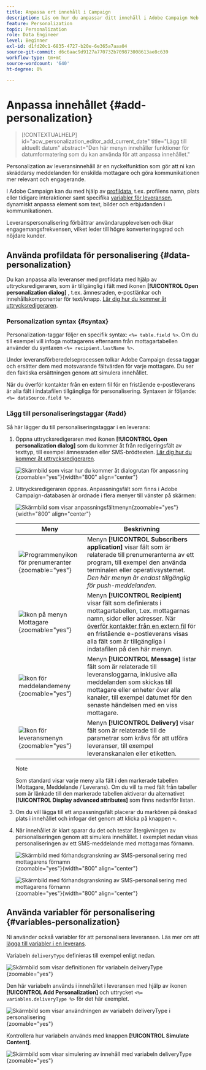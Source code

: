 ```yaml
---
title: Anpassa ert innehåll i Campaign
description: Läs om hur du anpassar ditt innehåll i Adobe Campaign Web
feature: Personalization
topic: Personalization
role: Data Engineer
level: Beginner
exl-id: d1fd20c1-6835-4727-b20e-6e365a7aaa04
source-git-commit: d6c6aac9d9127a770732b709873008613ae8c639
workflow-type: tm+mt
source-wordcount: '640'
ht-degree: 0%

---
```


# Anpassa innehållet {#add-personalization}

>[!CONTEXTUALHELP]
>id="acw_personalization_editor_add_current_date"
>title="Lägg till aktuellt datum"
>abstract="Den här menyn innehåller funktioner för datumformatering som du kan använda för att anpassa innehållet."

Personalization av leveransinnehåll är en nyckelfunktion som gör att ni kan skräddarsy meddelanden för enskilda mottagare och göra kommunikationen mer relevant och engagerande.

I Adobe Campaign kan du med hjälp av [profildata](#data-personalization), t.ex. profilens namn, plats eller tidigare interaktioner samt specifika [variabler för leveransen](#variables-personalization), dynamiskt anpassa element som text, bilder och erbjudanden i kommunikationen.

Leveranspersonalisering förbättrar användarupplevelsen och ökar engagemangsfrekvensen, vilket leder till högre konverteringsgrad och nöjdare kunder.

## Använda profildata för personalisering {#data-personalization}

Du kan anpassa alla leveranser med profildata med hjälp av uttrycksredigeraren, som är tillgänglig i fält med ikonen **[!UICONTROL Open personalization dialog]** , t.ex. ämnesraden, e-postlänkar och innehållskomponenter för text/knapp. [Lär dig hur du kommer åt uttrycksredigeraren](gs-personalization.md/#access).

### Personalization syntax {#syntax}

Personalization-taggar följer en specifik syntax: `<%= table.field %>`. Om du till exempel vill infoga mottagarens efternamn från mottagartabellen använder du syntaxen `<%= recipient.lastName %>`.

Under leveransförberedelseprocessen tolkar Adobe Campaign dessa taggar och ersätter dem med motsvarande fältvärden för varje mottagare. Du ser den faktiska ersättningen genom att simulera innehållet.

När du överför kontakter från en extern fil för en fristående e-postleverans är alla fält i indatafilen tillgängliga för personalisering. Syntaxen är följande: `<%= dataSource.field %>`.

### Lägg till personaliseringstaggar {#add}

Så här lägger du till personaliseringstaggar i en leverans:

1. Öppna uttrycksredigeraren med ikonen **[!UICONTROL Open personalization dialog]** som du kommer åt från redigeringsfält av texttyp, till exempel ämnesraden eller SMS-brödtexten. [Lär dig hur du kommer åt uttrycksredigeraren](gs-personalization.md/#access).

   ![Skärmbild som visar hur du kommer åt dialogrutan för anpassning](assets/perso-access.png){zoomable="yes"}{width="800" align="center"}

1. Uttrycksredigeraren öppnas. Anpassningsfält som finns i Adobe Campaign-databasen är ordnade i flera menyer till vänster på skärmen:

   ![Skärmbild som visar anpassningsfältmenyn](assets/perso-insert-field.png){zoomable="yes"}{width="800" align="center"}

   | Meny | Beskrivning |
   |------|-------------|
   | ![Programmenyikon för prenumeranter](assets/do-not-localize/perso-subscribers-menu.png){zoomable="yes"} | Menyn **[!UICONTROL Subscribers application]** visar fält som är relaterade till prenumeranterna av ett program, till exempel den använda terminalen eller operativsystemet. *Den här menyn är endast tillgänglig för push-meddelanden.* |
   | ![Ikon på menyn Mottagare](assets/do-not-localize/perso-recipients-menu.png){zoomable="yes"} | Menyn **[!UICONTROL Recipient]** visar fält som definierats i mottagartabellen, t.ex. mottagarnas namn, sidor eller adresser. När [överför kontakter från en extern fil](../audience/file-audience.md) för en fristående e-postleverans visas alla fält som är tillgängliga i indatafilen på den här menyn. |
   | ![Ikon för meddelandemeny](assets/do-not-localize/perso-message-menu.png){zoomable="yes"} | Menyn **[!UICONTROL Message]** listar fält som är relaterade till leveransloggarna, inklusive alla meddelanden som skickas till mottagare eller enheter över alla kanaler, till exempel datumet för den senaste händelsen med en viss mottagare. |
   | ![Ikon för leveransmenyn](assets/do-not-localize/perso-delivery-menu.png){zoomable="yes"} | Menyn **[!UICONTROL Delivery]** visar fält som är relaterade till de parametrar som krävs för att utföra leveranser, till exempel leveranskanalen eller etiketten. |

   >[!NOTE]
   >
   >Som standard visar varje meny alla fält i den markerade tabellen (Mottagare, Meddelande / Leverans). Om du vill ta med fält från tabeller som är länkade till den markerade tabellen aktiverar du alternativet **[!UICONTROL Display advanced attributes]** som finns nedanför listan.

1. Om du vill lägga till ett anpassningsfält placerar du markören på önskad plats i innehållet och infogar det genom att klicka på knappen `+`.

1. När innehållet är klart sparar du det och testar återgivningen av personaliseringen genom att simulera innehållet. I exemplet nedan visas personaliseringen av ett SMS-meddelande med mottagarnas förnamn.

   ![Skärmbild med förhandsgranskning av SMS-personalisering med mottagarens förnamn](assets/perso-preview1.png){zoomable="yes"}{width="800" align="center"}

   ![Skärmbild med förhandsgranskning av SMS-personalisering med mottagarens förnamn](assets/perso-preview2.png){zoomable="yes"}{width="800" align="center"}

## Använda variabler för personalisering {#variables-personalization}

Ni använder också variabler för att personalisera leveransen. Läs mer om att [lägga till variabler i en leverans](../advanced-settings/delivery-settings.md#variables-delivery).

Variabeln `deliveryType` definieras till exempel enligt nedan.

![Skärmbild som visar definitionen för variabeln deliveryType &#x200B;](assets/variables-deliveryType.png){zoomable="yes"}

Den här variabeln används i innehållet i leveransen med hjälp av ikonen **[!UICONTROL Add Personalization]** och uttrycket `<%= variables.deliveryType %>` för det här exemplet.

![Skärmbild som visar användningen av variabeln deliveryType i personalisering](assets/variables-perso.png){zoomable="yes"}

Kontrollera hur variabeln används med knappen **[!UICONTROL Simulate Content]**.

![Skärmbild som visar simulering av innehåll med variabeln deliveryType &#x200B;](assets/variables-simulate.png){zoomable="yes"}